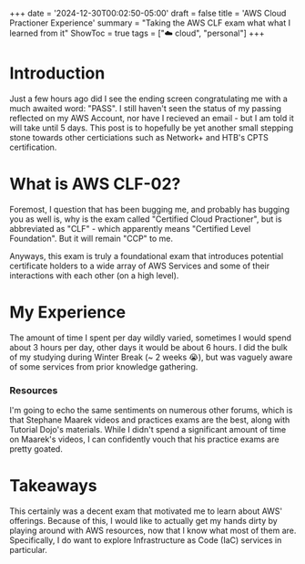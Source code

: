 +++
date = '2024-12-30T00:02:50-05:00'
draft = false
title = 'AWS Cloud Practioner Experience'
summary = "Taking the AWS CLF exam what what I learned from it"
ShowToc = true
tags = ["☁️ cloud", "personal"]
+++

# Introduction
Just a few hours ago did I see the ending screen congratulating me with a much awaited word: "PASS". I still haven't seen the status of my passing reflected on my AWS Account, nor have I recieved an email - but I am told it will take until 5 days. This post is to hopefully be yet another small stepping stone towards other certiciations such as Network+ and HTB's CPTS certification.
# What is AWS CLF-02?
Foremost, I question that has been bugging me, and probably has bugging you as well is, why is the exam called "Certified Cloud Practioner", but is abbreviated as "CLF" - which apparently means "Certified Level Foundation". But it will remain "CCP" to me.

Anyways, this exam is truly a foundational exam that introduces potential certificate holders to a wide array of AWS Services and some of their interactions with each other (on a high level).

# My Experience
The amount of time I spent per day wildly varied, sometimes I would spend about 3 hours per day, other days it would be about 6 hours. I did the bulk of my studying during Winter Break (~ 2 weeks 😭), but was vaguely aware of some services from prior knowledge gathering. 

### Resources
I'm going to echo the same sentiments on numerous other forums, which is that Stephane Maarek videos and practices exams are the best, along with Tutorial Dojo's materials. While I didn't spend a significant amount of time on Maarek's videos, I can confidently vouch that his practice exams are pretty goated.
# Takeaways
This certainly was a decent exam that motivated me to learn about AWS' offerings. Because of this, I would like to actually get my hands dirty by playing around with AWS resources, now that I know what most of them are. Specifically, I do want to explore Infrastructure as Code (IaC) services in particular.